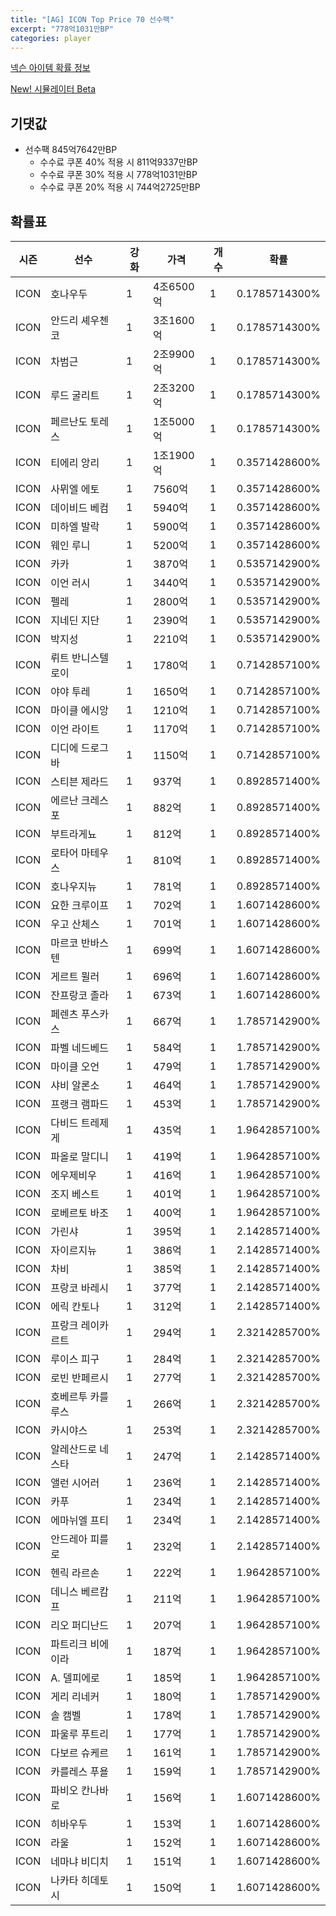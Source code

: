 ```yaml
---
title: "[AG] ICON Top Price 70 선수팩"
excerpt: "778억1031만BP"
categories: player
---
```

[넥슨 아이템 확률 정보](http://iteminfo.nexon.com/probability/fco?sn=5726)

[New! 시뮬레이터 Beta](/simulator/5726)
## 기댓값
- 선수팩 845억7642만BP
  - 수수료 쿠폰 40% 적용 시 811억9337만BP
  - 수수료 쿠폰 30% 적용 시 778억1031만BP
  - 수수료 쿠폰 20% 적용 시 744억2725만BP


## 확률표

|시즌|선수|강화|가격|개수|확률|
|---|---|---|---|---|---|
|ICON|호나우두|1|4조6500억|1|0.1785714300%|
|ICON|안드리 셰우첸코|1|3조1600억|1|0.1785714300%|
|ICON|차범근|1|2조9900억|1|0.1785714300%|
|ICON|루드 굴리트|1|2조3200억|1|0.1785714300%|
|ICON|페르난도 토레스|1|1조5000억|1|0.1785714300%|
|ICON|티에리 앙리|1|1조1900억|1|0.3571428600%|
|ICON|사뮈엘 에토|1|7560억|1|0.3571428600%|
|ICON|데이비드 베컴|1|5940억|1|0.3571428600%|
|ICON|미하엘 발락|1|5900억|1|0.3571428600%|
|ICON|웨인 루니|1|5200억|1|0.3571428600%|
|ICON|카카|1|3870억|1|0.5357142900%|
|ICON|이언 러시|1|3440억|1|0.5357142900%|
|ICON|펠레|1|2800억|1|0.5357142900%|
|ICON|지네딘 지단|1|2390억|1|0.5357142900%|
|ICON|박지성|1|2210억|1|0.5357142900%|
|ICON|뤼트 반니스텔로이|1|1780억|1|0.7142857100%|
|ICON|야야 투레|1|1650억|1|0.7142857100%|
|ICON|마이클 에시앙|1|1210억|1|0.7142857100%|
|ICON|이언 라이트|1|1170억|1|0.7142857100%|
|ICON|디디에 드로그바|1|1150억|1|0.7142857100%|
|ICON|스티븐 제라드|1|937억|1|0.8928571400%|
|ICON|에르난 크레스포|1|882억|1|0.8928571400%|
|ICON|부트라게뇨|1|812억|1|0.8928571400%|
|ICON|로타어 마테우스|1|810억|1|0.8928571400%|
|ICON|호나우지뉴|1|781억|1|0.8928571400%|
|ICON|요한 크루이프|1|702억|1|1.6071428600%|
|ICON|우고 산체스|1|701억|1|1.6071428600%|
|ICON|마르코 반바스텐|1|699억|1|1.6071428600%|
|ICON|게르트 뮐러|1|696억|1|1.6071428600%|
|ICON|잔프랑코 졸라|1|673억|1|1.6071428600%|
|ICON|페렌츠 푸스카스|1|667억|1|1.7857142900%|
|ICON|파벨 네드베드|1|584억|1|1.7857142900%|
|ICON|마이클 오언|1|479억|1|1.7857142900%|
|ICON|샤비 알론소|1|464억|1|1.7857142900%|
|ICON|프랭크 램파드|1|453억|1|1.7857142900%|
|ICON|다비드 트레제게|1|435억|1|1.9642857100%|
|ICON|파올로 말디니|1|419억|1|1.9642857100%|
|ICON|에우제비우|1|416억|1|1.9642857100%|
|ICON|조지 베스트|1|401억|1|1.9642857100%|
|ICON|로베르토 바조|1|400억|1|1.9642857100%|
|ICON|가린샤|1|395억|1|2.1428571400%|
|ICON|자이르지뉴|1|386억|1|2.1428571400%|
|ICON|차비|1|385억|1|2.1428571400%|
|ICON|프랑코 바레시|1|377억|1|2.1428571400%|
|ICON|에릭 칸토나|1|312억|1|2.1428571400%|
|ICON|프랑크 레이카르트|1|294억|1|2.3214285700%|
|ICON|루이스 피구|1|284억|1|2.3214285700%|
|ICON|로빈 반페르시|1|277억|1|2.3214285700%|
|ICON|호베르투 카를루스|1|266억|1|2.3214285700%|
|ICON|카시야스|1|253억|1|2.3214285700%|
|ICON|알레산드로 네스타|1|247억|1|2.1428571400%|
|ICON|앨런 시어러|1|236억|1|2.1428571400%|
|ICON|카푸|1|234억|1|2.1428571400%|
|ICON|에마뉘엘 프티|1|234억|1|2.1428571400%|
|ICON|안드레아 피를로|1|232억|1|2.1428571400%|
|ICON|헨릭 라르손|1|222억|1|1.9642857100%|
|ICON|데니스 베르캄프|1|211억|1|1.9642857100%|
|ICON|리오 퍼디난드|1|207억|1|1.9642857100%|
|ICON|파트리크 비에이라|1|187억|1|1.9642857100%|
|ICON|A. 델피에로|1|185억|1|1.9642857100%|
|ICON|게리 리네커|1|180억|1|1.7857142900%|
|ICON|솔 캠벨|1|178억|1|1.7857142900%|
|ICON|파울루 푸트리|1|177억|1|1.7857142900%|
|ICON|다보르 슈케르|1|161억|1|1.7857142900%|
|ICON|카를레스 푸욜|1|159억|1|1.7857142900%|
|ICON|파비오 칸나바로|1|156억|1|1.6071428600%|
|ICON|히바우두|1|153억|1|1.6071428600%|
|ICON|라울|1|152억|1|1.6071428600%|
|ICON|네마냐 비디치|1|151억|1|1.6071428600%|
|ICON|나카타 히데토시|1|150억|1|1.6071428600%|
